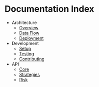 # Documentation Index

- Architecture
  - [Overview](architecture/overview.md)
  - [Data Flow](architecture/data_flow.md)
  - [Deployment](architecture/deployment.md)
- Development
  - [Setup](development/setup.md)
  - [Testing](development/testing.md)
  - [Contributing](development/contributing.md)
- API
  - [Core](api/core.md)
  - [Strategies](api/strategies.md)
  - [Risk](api/risk.md)

